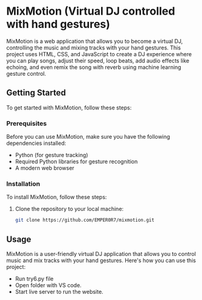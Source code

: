 # MixMotion (Virtual DJ controlled with hand gestures)

MixMotion is a web application that allows you to become a virtual DJ, controlling the music and mixing tracks with your hand gestures. This project uses HTML, CSS, and JavaScript to create a DJ experience where you can play songs, adjust their speed, loop beats, add audio effects like echoing, and even remix the song with reverb using machine learning gesture control.

## Getting Started

To get started with MixMotion, follow these steps:

### Prerequisites

Before you can use MixMotion, make sure you have the following dependencies installed:

- Python (for gesture tracking)
- Required Python libraries for gesture recognition
- A modern web browser

### Installation

To install MixMotion, follow these steps:

1. Clone the repository to your local machine:

   ```bash
   git clone https://github.com/EMPER0R7/mixmotion.git

## Usage

MixMotion is a user-friendly virtual DJ application that allows you to control music and mix tracks with your hand gestures. Here's how you can use this project:
- Run try6.py file
- Open folder with VS code.
- Start live server to run the website.



